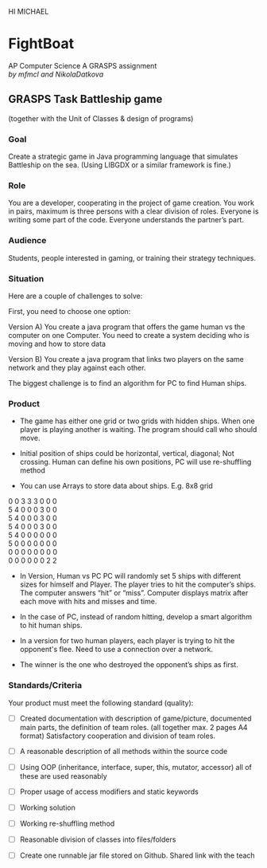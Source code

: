 HI MICHAEL

# FightBoat
AP Computer Science A GRASPS assignment  
*by mfmcl and NikolaDatkova*

## GRASPS Task Battleship game
(together with the Unit of Classes & design of programs)

### Goal

Create a strategic game in Java programming language that simulates Battleship on the sea. (Using LIBGDX or a similar framework is fine.)
  

### Role

You are a developer, cooperating in the project of game creation. You work in pairs, maximum is three persons with a clear division of roles. Everyone is writing some part of the code. Everyone understands the partner’s part.
  

### Audience

Students, people interested in gaming, or training their strategy techniques.
  
  
### Situation

Here are a couple of challenges to solve:

First, you need to choose one option:

Version A) You create a java program that offers the game human vs the computer on one Computer. You need to create a system deciding who is moving and how to store data

Version B) You create a java program that links two players on the same network and they play against each other.

The biggest challenge is to find an algorithm for PC to find Human ships.
  
  
### Product

- The game has either one grid or two grids with hidden ships. When one player is playing another is waiting. The program should call who should move.

- Initial position of ships could be horizontal, vertical, diagonal; Not crossing. Human can define his own positions, PC will use re-shuffling method

- You can use Arrays to store data about ships. E.g. 8x8 grid

0 0 3 3 3 0 0 0  
5 4 0 0 0 3 0 0  
5 4 0 0 0 3 0 0  
5 4 0 0 0 3 0 0  
5 4 0 0 0 0 0 0  
5 0 0 0 0 0 0 0  
0 0 0 0 0 0 0 0  
0 0 0 0 0 0 2 2  

- In Version, Human vs PC PC will randomly set 5 ships with different sizes for himself and Player. The player tries to hit the computer’s ships. The computer answers “hit” or “miss”. Computer displays matrix after each move with hits and misses and time.

- In the case of PC, instead of random hitting, develop a smart algorithm to hit human ships.

- In a version for two human players, each player is trying to hit the opponent's flee. Need to use a connection over a network.

- The winner is the one who destroyed the opponent’s ships as first.

### Standards/Criteria
  
  
Your product must meet the following standard (quality):

- [ ] Created documentation with description of game/picture, documented main parts, the definition of team roles. (all together max. 2 pages A4 format) Satisfactory cooperation and division of team roles.

- [ ] A reasonable description of all methods within the source code

- [ ] Using OOP (inheritance, interface, super, this, mutator, accessor) all of these are used reasonably

- [ ] Proper usage of access modifiers and static keywords

- [ ] Working solution

- [ ] Working re-shuffling method

- [ ] Reasonable division of classes into files/folders

- [ ] Create one runnable jar file stored on Github. Shared link with the teach
